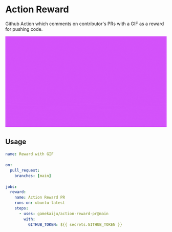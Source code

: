 # Action Reward

Github Action which comments on contributor's PRs with a GIF as a reward for pushing code.

![Example](assets/01.gif)

## Usage

```yaml
name: Reward with GIF

on:
  pull_request:
    branches: [main]

jobs:
  reward:
    name: Action Reward PR
    runs-on: ubuntu-latest
    steps:
      - uses: gamekaiju/action-reward-pr@main
        with:
          GITHUB_TOKEN: ${{ secrets.GITHUB_TOKEN }}
```
